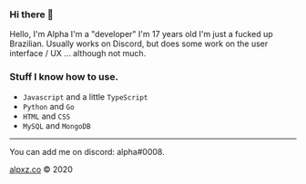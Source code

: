 ### Hi there 👋

Hello, I'm Alpha I'm a "developer" I'm 17 years old I'm just a fucked up Brazilian. Usually works on Discord, but does some work on the user interface / UX ... although not much.

### Stuff I know how to use.

- `Javascript` and a little `TypeScript`
- `Python` and `Go`
- `HTML` and `CSS`
- `MySQL` and `MongoDB`

---

You can add me on discord: alpha#0008.

[alpxz.co](https://alpxz.co/) &copy; 2020

